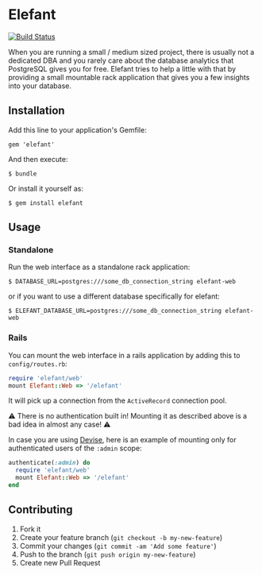 # Elefant

[![Build Status](https://travis-ci.org/defsprite/elefant.svg?branch=master)](https://travis-ci.org/defsprite/elefant)

When you are running a small / medium sized project, there is usually not a dedicated DBA and you rarely care about the database analytics that PostgreSQL gives you for free.
Elefant tries to help a little with that by providing a small mountable rack application that gives you a few insights into your database.

## Installation

Add this line to your application's Gemfile:

    gem 'elefant'

And then execute:

    $ bundle

Or install it yourself as:

    $ gem install elefant

## Usage

### Standalone

Run the web interface as a standalone rack application:

    $ DATABASE_URL=postgres:///some_db_connection_string elefant-web
    
or if you want to use a different database specifically for elefant:

    $ ELEFANT_DATABASE_URL=postgres:///some_db_connection_string elefant-web

### Rails
    
You can mount the web interface in a rails application by adding this to `config/routes.rb`:

```ruby
require 'elefant/web'
mount Elefant::Web => '/elefant'
```
It will pick up a connection from the `ActiveRecord` connection pool.

:warning: There is no authentication built in! Mounting it as described above is a bad idea in almost any case! :warning:

In case you are using [Devise](https://github.com/plataformatec/devise), here is an example of mounting only for 
authenticated users of the `:admin` scope:

```ruby
authenticate(:admin) do
  require 'elefant/web'
  mount Elefant::Web => '/elefant'
end 
```


## Contributing

1. Fork it
2. Create your feature branch (`git checkout -b my-new-feature`)
3. Commit your changes (`git commit -am 'Add some feature'`)
4. Push to the branch (`git push origin my-new-feature`)
5. Create new Pull Request
